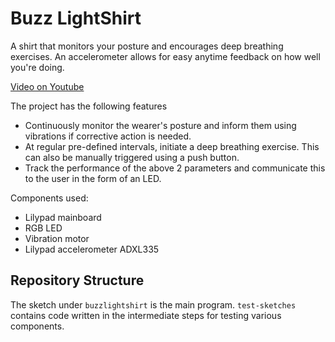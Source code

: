 # Buzz LightShirt

A shirt that monitors your posture and encourages deep breathing exercises. An accelerometer allows for easy anytime feedback on how well you're doing.

[Video on Youtube](https://youtu.be/LyU4IyufY14)

The project has the following features

* Continuously monitor the wearer's posture and inform them using vibrations if corrective action is needed.
* At regular pre-defined intervals, initiate a deep breathing exercise. This can also be manually triggered using a push button.
* Track the performance of the above 2 parameters and communicate this to the user in the form of an LED.

Components used:

* Lilypad mainboard
* RGB LED
* Vibration motor
* Lilypad accelerometer ADXL335

## Repository Structure

The sketch under `buzzlightshirt` is the main program.
`test-sketches` contains code written in the intermediate steps for testing various components.
